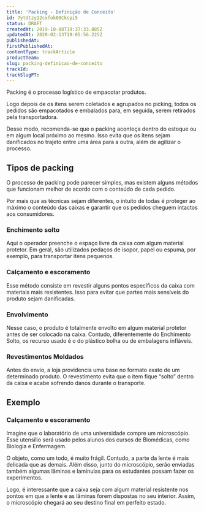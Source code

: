 ```yaml
---
title: 'Packing - Definição de Conceito'
id: 7ytdtzy12cxfok00Ckspi5
status: DRAFT
createdAt: 2019-10-08T19:37:33.885Z
updatedAt: 2020-02-13T19:05:56.225Z
publishedAt: 
firstPublishedAt: 
contentType: trackArticle
productTeam: 
slug: packing-definicao-de-conceito
trackId: 
trackSlugPT: 
---
```


Packing é o processo logístico de empacotar produtos. 

Logo depois de os itens serem coletados e agrupados no picking, todos os pedidos são empacotados e embalados para, em seguida, serem retirados pela transportadora.

Desse modo, recomenda-se que o packing aconteça dentro do estoque ou em algum local próximo ao mesmo. Isso evita que os itens sejam danificados no trajeto entre uma área para a outra, além de agilizar o processo.      

## Tipos de packing

O processo de packing pode parecer simples, mas existem alguns métodos que funcionam melhor de acordo com o conteúdo de cada pedido.

Por mais que as técnicas sejam diferentes, o intuito de todas é proteger ao máximo o conteúdo das caixas e garantir que os pedidos cheguem intactos aos consumidores. 

### Enchimento solto
Aqui o operador preenche o espaço livre da caixa com algum material protetor. Em geral, são utilizados pedaços de isopor, papel ou espuma, por exemplo, para transportar itens pequenos.  

### Calçamento e escoramento
Esse método consiste em revestir alguns pontos específicos da caixa com materiais mais resistentes. Isso para evitar que partes mais sensíveis do produto sejam danificadas. 

### Envolvimento
Nesse caso, o produto é totalmente envolto em algum material protetor antes de ser colocado na caixa. Contudo, diferentemente do Enchimento Solto, os recurso usado é o do plástico bolha ou de embalagens infláveis.   

### Revestimentos Moldados
Antes do envio, a loja providencia uma base no formato exato de um determinado produto. O revestimento evita que o item fique “solto” dentro da caixa e acabe sofrendo danos durante o transporte. 

## Exemplo

### Calçamento e escoramento

Imagine que o laboratório de uma universidade compre um microscópio. Esse utensílio será usado pelos alunos dos cursos de Biomédicas, como Biologia e Enfermagem. 

O objeto, como um todo, é muito frágil. Contudo, a parte da lente é mais delicada que as demais. Além disso, junto do microscópio, serão enviadas também algumas lâminas e lamínulas para os estudantes possam fazer os experimentos.

Logo, é interessante que a caixa seja com algum material resistente nos pontos em que a lente e as lâminas forem dispostas no seu interior. Assim, o microscópio chegará ao seu destino final em perfeito estado.

